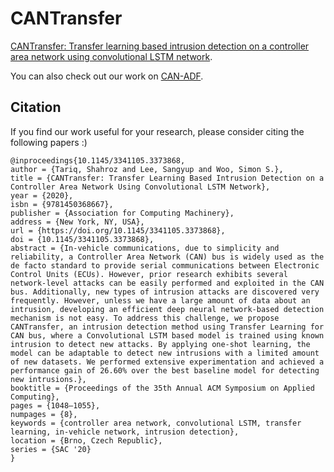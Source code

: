 # CANTransfer
[CANTransfer: Transfer learning based intrusion detection on a controller area network using convolutional LSTM network](https://dl.acm.org/doi/abs/10.1145/3341105.3373868).

You can also check out our work on [CAN-ADF](https://github.com/shahroztariq/CAN-ADF).

## Citation

If you find our work useful for your research, please consider citing the following papers :)

```
@inproceedings{10.1145/3341105.3373868,
author = {Tariq, Shahroz and Lee, Sangyup and Woo, Simon S.},
title = {CANTransfer: Transfer Learning Based Intrusion Detection on a Controller Area Network Using Convolutional LSTM Network},
year = {2020},
isbn = {9781450368667},
publisher = {Association for Computing Machinery},
address = {New York, NY, USA},
url = {https://doi.org/10.1145/3341105.3373868},
doi = {10.1145/3341105.3373868},
abstract = {In-vehicle communications, due to simplicity and reliability, a Controller Area Network (CAN) bus is widely used as the de facto standard to provide serial communications between Electronic Control Units (ECUs). However, prior research exhibits several network-level attacks can be easily performed and exploited in the CAN bus. Additionally, new types of intrusion attacks are discovered very frequently. However, unless we have a large amount of data about an intrusion, developing an efficient deep neural network-based detection mechanism is not easy. To address this challenge, we propose CANTransfer, an intrusion detection method using Transfer Learning for CAN bus, where a Convolutional LSTM based model is trained using known intrusion to detect new attacks. By applying one-shot learning, the model can be adaptable to detect new intrusions with a limited amount of new datasets. We performed extensive experimentation and achieved a performance gain of 26.60% over the best baseline model for detecting new intrusions.},
booktitle = {Proceedings of the 35th Annual ACM Symposium on Applied Computing},
pages = {1048–1055},
numpages = {8},
keywords = {controller area network, convolutional LSTM, transfer learning, in-vehicle network, intrusion detection},
location = {Brno, Czech Republic},
series = {SAC '20}
}
```

